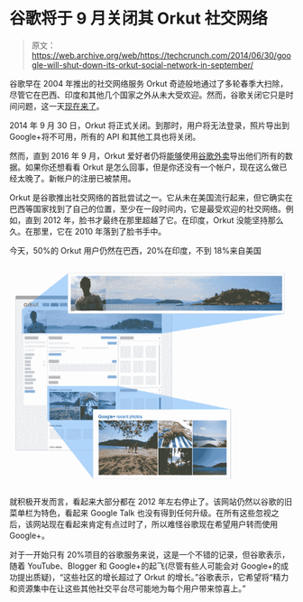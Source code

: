 # 谷歌将于 9 月关闭其 Orkut 社交网络 

> 原文：<https://web.archive.org/web/https://techcrunch.com/2014/06/30/google-will-shut-down-its-orkut-social-network-in-september/>

谷歌早在 2004 年推出的社交网络服务 Orkut 奇迹般地通过了多轮春季大扫除，尽管它在巴西、印度和其他几个国家之外从未大受欢迎。然而，谷歌关闭它只是时间问题，这一天[现在来了](https://web.archive.org/web/20230129060435/http://en.blog.orkut.com/2014/06/tchau-orkut.html)。

2014 年 9 月 30 日，Orkut 将正式关闭。到那时，用户将无法登录，照片导出到 Google+将不可用，所有的 API 和其他工具也将关闭。

然而，直到 2016 年 9 月，Orkut 爱好者仍将[能够](https://web.archive.org/web/20230129060435/https://support.google.com/orkut/answer/6033100?p=orkut&hl=en&rd=1)使用[谷歌外卖](https://web.archive.org/web/20230129060435/https://www.google.com/settings/takeout)导出他们所有的数据。如果你还想看看 Orkut 是怎么回事，但是你还没有一个帐户，现在这么做已经太晚了。新帐户的注册已被禁用。

Orkut 是谷歌推出社交网络的首批尝试之一。它从未在美国流行起来，但它确实在巴西等国家找到了自己的位置，至少在一段时间内，它是最受欢迎的社交网络。例如，直到 2012 年，脸书才最终在那里超越了它。在印度，Orkut 没能坚持那么久。在那里，它在 2010 年落到了脸书手中。

今天，50%的 Orkut 用户仍然在巴西，20%在印度，不到 18%来自美国

![enhanced_profiles_english](img/779144a315288e1b186701d1c44903ed.png)

就积极开发而言，看起来大部分都在 2012 年左右停止了。该网站仍然以谷歌的旧菜单栏为特色，看起来 Google Talk 也没有得到任何升级。在所有这些忽视之后，该网站现在看起来肯定有点过时了，所以难怪谷歌现在希望用户转而使用 Google+。

对于一开始只有 20%项目的谷歌服务来说，这是一个不错的记录，但谷歌表示，随着 YouTube、Blogger 和 Google+的起飞(尽管有些人可能会对 Google+的成功提出质疑)，“这些社区的增长超过了 Orkut 的增长。”谷歌表示，它希望将“精力和资源集中在让这些其他社交平台尽可能地为每个用户带来惊喜上。”